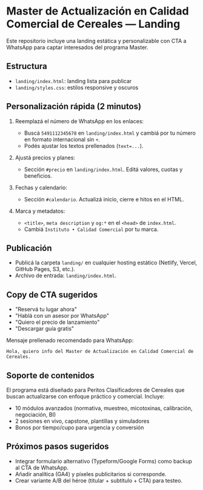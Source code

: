 # Master de Actualización en Calidad Comercial de Cereales — Landing

Este repositorio incluye una landing estática y personalizable con CTA a WhatsApp para captar interesados del programa Master.

## Estructura

- `landing/index.html`: landing lista para publicar
- `landing/styles.css`: estilos responsive y oscuros

## Personalización rápida (2 minutos)

1) Reemplazá el número de WhatsApp en los enlaces:
   - Buscá `5491112345678` en `landing/index.html` y cambiá por tu número en formato internacional sin `+`.
   - Podés ajustar los textos prellenados (`text=...`).

2) Ajustá precios y planes:
   - Sección `#precio` en `landing/index.html`. Editá valores, cuotas y beneficios.

3) Fechas y calendario:
   - Sección `#calendario`. Actualizá inicio, cierre e hitos en el HTML.

4) Marca y metadatos:
   - `<title>`, `meta description` y `og:*` en el `<head>` de `index.html`.
   - Cambiá `Instituto • Calidad Comercial` por tu marca.

## Publicación

- Publicá la carpeta `landing/` en cualquier hosting estático (Netlify, Vercel, GitHub Pages, S3, etc.).
- Archivo de entrada: `landing/index.html`.

## Copy de CTA sugeridos

- "Reservá tu lugar ahora"
- "Hablá con un asesor por WhatsApp"
- "Quiero el precio de lanzamiento"
- "Descargar guía gratis"

Mensaje prellenado recomendado para WhatsApp:

```
Hola, quiero info del Master de Actualización en Calidad Comercial de Cereales.
```

## Soporte de contenidos

El programa está diseñado para Peritos Clasificadores de Cereales que buscan actualizarse con enfoque práctico y comercial. Incluye:

- 10 módulos avanzados (normativa, muestreo, micotoxinas, calibración, negociación, BI)
- 2 sesiones en vivo, capstone, plantillas y simuladores
- Bonos por tiempo/cupo para urgencia y conversión

## Próximos pasos sugeridos

- Integrar formulario alternativo (Typeform/Google Forms) como backup al CTA de WhatsApp.
- Añadir analítica (GA4) y píxeles publicitarios si corresponde.
- Crear variante A/B del héroe (titular + subtítulo + CTA) para testeo.
